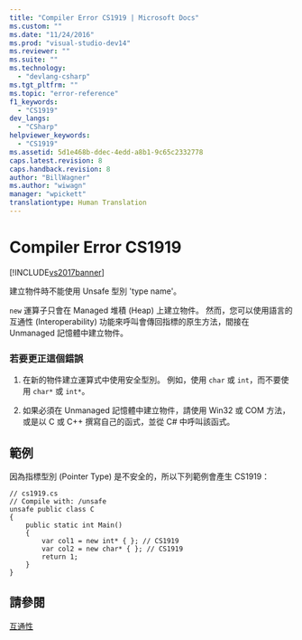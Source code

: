 ```yaml
---
title: "Compiler Error CS1919 | Microsoft Docs"
ms.custom: ""
ms.date: "11/24/2016"
ms.prod: "visual-studio-dev14"
ms.reviewer: ""
ms.suite: ""
ms.technology: 
  - "devlang-csharp"
ms.tgt_pltfrm: ""
ms.topic: "error-reference"
f1_keywords: 
  - "CS1919"
dev_langs: 
  - "CSharp"
helpviewer_keywords: 
  - "CS1919"
ms.assetid: 5d1e468b-ddec-4edd-a8b1-9c65c2332778
caps.latest.revision: 8
caps.handback.revision: 8
author: "BillWagner"
ms.author: "wiwagn"
manager: "wpickett"
translationtype: Human Translation
---
```

# Compiler Error CS1919
[!INCLUDE[vs2017banner](../../../csharp/includes/vs2017banner.md)]

建立物件時不能使用 Unsafe 型別 'type name'。  
  
 `new` 運算子只會在 Managed 堆積 \(Heap\) 上建立物件。  然而，您可以使用語言的互通性 \(Interoperability\) 功能來呼叫會傳回指標的原生方法，間接在 Unmanaged 記憶體中建立物件。  
  
### 若要更正這個錯誤  
  
1.  在新的物件建立運算式中使用安全型別。  例如，使用 `char` 或 `int`，而不要使用 `char*` 或 `int*`。  
  
2.  如果必須在 Unmanaged 記憶體中建立物件，請使用 Win32 或 COM 方法，或是以 C 或 C\+\+ 撰寫自己的函式，並從 C\# 中呼叫該函式。  
  
## 範例  
 因為指標型別 \(Pointer Type\) 是不安全的，所以下列範例會產生 CS1919：  
  
```  
// cs1919.cs  
// Compile with: /unsafe  
unsafe public class C  
{  
    public static int Main()  
    {  
        var col1 = new int* { }; // CS1919  
        var col2 = new char* { }; // CS1919  
        return 1;  
    }  
}  
```  
  
## 請參閱  
 [互通性](../../../csharp/programming-guide/interop/interoperability.md)